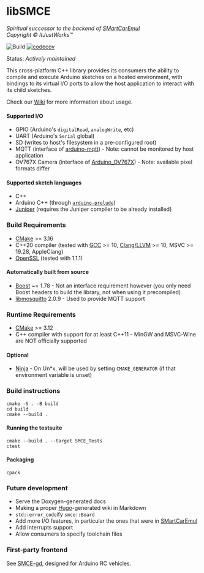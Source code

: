 # libSMCE
_Spiritual successor to the backend of [SMartCarEmul](https://github.com/ItJustWorksTM/SmartcarEmul)_  
_Copyright © ItJustWorks™_

![Build](https://github.com/ItJustWorksTM/libSMCE/workflows/Build/badge.svg?branch=master)
[![codecov](https://codecov.io/gh/ItJustWorksTM/libSMCE/branch/master/graph/badge.svg?token=0Q5P5TVW4N)](https://codecov.io/gh/ItJustWorksTM/libSMCE)

Status: _Actively maintained_

This cross-platform C++ library provides its consumers the ability to compile and execute Arduino sketches on a hosted environment, with bindings to its virtual I/O ports to allow the host application to interact with its child sketches.

Check our [Wiki](https://github.com/ItJustWorksTM/libSMCE/wiki) for more information about usage.

#### Supported I/O
- GPIO (Arduino's `digitalRead`, `analogWrite`, etc)
- UART (Arduino's `Serial` global)
- SD (writes to host's filesystem in a pre-configured root)
- MQTT (interface of [arduino-mqtt](https://github.com/256dpi/arduino-mqtt)) - Note: cannot be monitored by host application
- OV767X Camera (interface of [Arduino_OV767X](https://github.com/arduino-libraries/Arduino_OV767X)) - Note: available pixel formats differ

#### Supported sketch languages
- C++
- Arduino C++ (through [`arduino-prelude`](https://github.com/ItJustWorksTM/arduino-prelude))
- [Juniper](https://www.juniper-lang.org) (requires the Juniper compiler to be already installed)

### Build Requirements

- [CMake](https://www.kitware.com/cmake) >= 3.16
- C++20 compiler (tested with [GCC](https://gcc.gnu.org) >= 10, [Clang/LLVM](https://clang.llvm.org) >= 10, MSVC >= 19.28, AppleClang) 
- [OpenSSL](https://www.openssl.org) (tested with 1.1.1)

#### Automatically built from source
- [Boost](https://www.boost.org) ~= 1.78 - Not an interface requirement however (you only need Boost headers to build the library, not when using it precompiled)
- [libmosquitto](https://mosquitto.org/api) 2.0.9 - Used to provide MQTT support


### Runtime Requirements
- [CMake](https://www.kitware.com/cmake) >= 3.12
- C++ compiler with support for at least C++11 - MinGW and MSVC-Wine are NOT officially supported

#### Optional
- [Ninja](https://ninja-build.org) - On Un\*x, will be used by setting `CMAKE_GENERATOR` (if that environment variable is unset)

### Build instructions
```shell
cmake -S . -B build
cd build
cmake --build .
```

#### Running the testsuite
```shell
cmake --build . --target SMCE_Tests
ctest
```

#### Packaging
```shell
cpack
```


### Future development
- Serve the Doxygen-generated docs
- Making a proper [Hugo](https://gohugo.io)-generated wiki in Markdown
- `std::error_code`ify `smce::Board`
- Add more I/O features, in particular the ones that were in [SMartCarEmul](https://github.com/ItJustWorksTM/SmartcarEmul)
- Add interrupts support
- Allow consumers to specify toolchain files

### First-party frontend
See [SMCE-gd](https://github.com/ItJustWorksTM/smce-gd), designed for Arduino RC vehicles.

